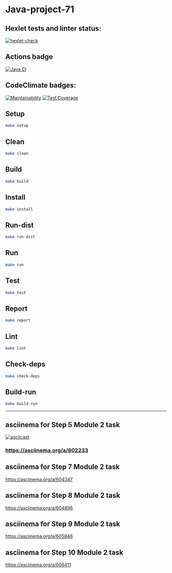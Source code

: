 # Java-project-71

## Hexlet tests and linter status:
[![hexlet-check](https://github.com/nuuska-muikkunen/java-project-71/actions/workflows/hexlet-check.yml/badge.svg)](https://github.com/nuuska-muikkunen/java-project-71/actions/workflows/hexlet-check.yml)
## Actions badge
[![Java CI](https://github.com/nuuska-muikkunen/java-project-71/actions/workflows/my-jacoco.yml/badge.svg?event=push)](https://github.com/nuuska-muikkunen/java-project-71/actions/workflows/my-jacoco.yml)
## CodeClimate badges:
[![Maintainability](https://api.codeclimate.com/v1/badges/03107652df1201852cd4/maintainability)](https://codeclimate.com/github/nuuska-muikkunen/java-project-71/maintainability)
[![Test Coverage](https://api.codeclimate.com/v1/badges/03107652df1201852cd4/test_coverage)](https://codeclimate.com/github/nuuska-muikkunen/java-project-71/test_coverage)

## Setup
```sh
make setup
```
## Clean
```sh
make clean
```	
## Build
```sh
make build
```
## Install
```sh
make install
```
## Run-dist
```sh
make run-dist
```
## Run
```sh
make run
```
## Test
```sh
make test
```
## Report
```sh
make report
```
## Lint
```sh
make lint
```
## Check-deps
```sh
make check-deps
```
## Build-run
```sh
make build-run
```
---

## asciinema for Step 5 Module 2 task
[![asciicast]({https://asciinema.org/a/602233}.svg)]({https://asciinema.org/a/602233})
### https://asciinema.org/a/602233
## asciinema for Step 7 Module 2 task
https://asciinema.org/a/604347
## asciinema for Step 8 Module 2 task
https://asciinema.org/a/604896
## asciinema for Step 9 Module 2 task
https://asciinema.org/a/605846
## asciinema for Step 10 Module 2 task
https://asciinema.org/a/606411
